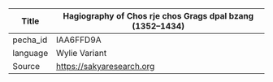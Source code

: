|Title | Hagiography of Chos rje chos Grags dpal bzang (1352–1434) 
| --- | --- 
|pecha_id | IAA6FFD9A
|language | Wylie Variant
|Source | https://sakyaresearch.org